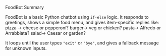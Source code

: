 FoodBot Summary

FoodBot is a basic Python chatbot using `if-else` logic. It responds to greetings, shows a simple food menu, and gives item-specific replies like:
pizza → cheese or pepperoni?
burger→ veg or chicken?
pasta→ Alfredo or Arrabbiata?
salad→ Caesar or garden?

It loops until the user types `"exit"` or `"bye"`, and gives a fallback message for unknown inputs.
